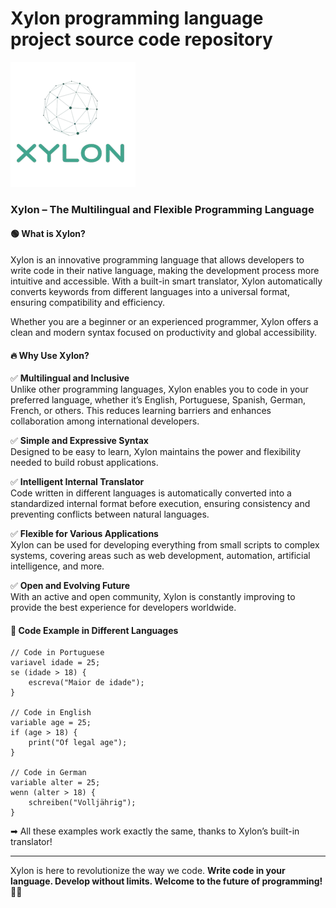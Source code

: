 # Xylon programming language project source code repository

![Xylon language logo](/assets/logo-xylon.png)

### **Xylon – The Multilingual and Flexible Programming Language**

#### 🟢 **What is Xylon?**

Xylon is an innovative programming language that allows developers to write code in their native language, making the development process more intuitive and accessible. With a built-in smart translator, Xylon automatically converts keywords from different languages into a universal format, ensuring compatibility and efficiency.

Whether you are a beginner or an experienced programmer, Xylon offers a clean and modern syntax focused on productivity and global accessibility.

#### 🔥 **Why Use Xylon?**

✅ **Multilingual and Inclusive**  
Unlike other programming languages, Xylon enables you to code in your preferred language, whether it’s English, Portuguese, Spanish, German, French, or others. This reduces learning barriers and enhances collaboration among international developers.

✅ **Simple and Expressive Syntax**  
Designed to be easy to learn, Xylon maintains the power and flexibility needed to build robust applications.

✅ **Intelligent Internal Translator**  
Code written in different languages is automatically converted into a standardized internal format before execution, ensuring consistency and preventing conflicts between natural languages.

✅ **Flexible for Various Applications**  
Xylon can be used for developing everything from small scripts to complex systems, covering areas such as web development, automation, artificial intelligence, and more.

✅ **Open and Evolving Future**  
With an active and open community, Xylon is constantly improving to provide the best experience for developers worldwide.

#### 🚀 **Code Example in Different Languages**

```xylon
// Code in Portuguese
variavel idade = 25;
se (idade > 18) {
    escreva("Maior de idade");
}

// Code in English
variable age = 25;
if (age > 18) {
    print("Of legal age");
}

// Code in German
variable alter = 25;
wenn (alter > 18) {
    schreiben("Volljährig");
}
```

➡ All these examples work exactly the same, thanks to Xylon’s built-in translator!

---

Xylon is here to revolutionize the way we code. **Write code in your language. Develop without limits. Welcome to the future of programming!** 🚀🔥
